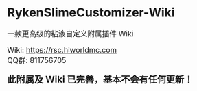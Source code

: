 # RykenSlimeCustomizer-Wiki
<div style="font-size: 17px">
一款更高级的粘液自定义附属插件 Wiki

Wiki: <https://rsc.hiworldmc.com>  
QQ群: 811756705
</div>

<div style="font-size: 21px; font-weight: bold">
此附属及 Wiki 已完善，基本不会有任何更新！
</div>
